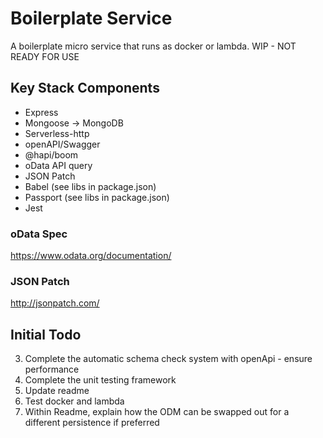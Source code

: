 # Boilerplate Service

A boilerplate micro service that runs as docker or lambda. WIP - NOT READY FOR USE

## Key Stack Components

* Express
* Mongoose -> MongoDB
* Serverless-http
* openAPI/Swagger
* @hapi/boom
* oData API query
* JSON Patch
* Babel (see libs in package.json)
* Passport (see libs in package.json)
* Jest

### oData Spec

https://www.odata.org/documentation/

### JSON Patch

http://jsonpatch.com/

## Initial Todo

3. Complete the automatic schema check system with openApi - ensure performance
4. Complete the unit testing framework
5. Update readme
6. Test docker and lambda
7. Within Readme, explain how the ODM can be swapped out for a different persistence if preferred